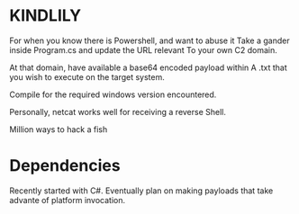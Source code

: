 ﻿# KINDLILY

For when you know there is Powershell, and want to abuse it
Take a gander inside Program.cs and update the URL relevant
To your own C2 domain.

At that domain, have available a base64 encoded payload within
A .txt that you wish to execute on the target system.


Compile for the required windows version encountered.

Personally, netcat works well for receiving a reverse
Shell.

Million ways to hack a fish

# Dependencies

Recently started with C#. Eventually plan on making payloads
that take advante of platform invocation. 